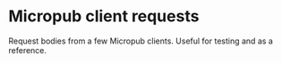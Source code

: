 # Micropub client requests

Request bodies from a few Micropub clients. Useful for testing and as a reference.

